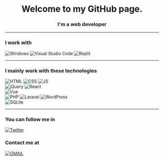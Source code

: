 <h1 align="center">Welcome to my GitHub page.</h1>
<h3 align="center">I'm a web developer</h3>
<hr><h3 align="left">I work with</h3>

![Windows](https://img.shields.io/badge/windows-0078d4?style=for-the-badge&logo=windows&logoColor=white)
![Visual Studio Code](https://img.shields.io/badge/Visual%20Studio%20Code-0078D7?style=for-the-badge&logo=visualstudiocode&logoColor=white)
![Replit](https://img.shields.io/badge/REPLIT-f5f5f5?style=for-the-badge&logo=REPLIT&logoColor=black)
<hr/><h3 align="left">I mainly work with these technologies</h3>

![HTML](https://img.shields.io/badge/HTML-E34C26?style=for-the-badge&logo=html5&logoColor=white)
![CSS](https://img.shields.io/badge/CSS-2965f1?style=for-the-badge&logo=css3&logoColor=white)
![JS](https://img.shields.io/badge/JavaScript-F0DB4F?style=for-the-badge&logo=javascript&logoColor=black)<br/>
![jQuery](https://img.shields.io/badge/jquery-0868AC?style=for-the-badge&logo=jquery&logoColor=white)
![React](https://img.shields.io/badge/React-282c34?style=for-the-badge&logo=react&logoColor=#61DBFB)<br/>
![Vue](https://img.shields.io/badge/vue-42b883?style=for-the-badge&logo=vue.js&logoColor=white)<br/>
![PHP](https://img.shields.io/badge/PHP-474A8A?style=for-the-badge&logo=php&logoColor=white)
![Laravel](https://img.shields.io/badge/Laravel-fb503b?style=for-the-badge&logo=laravel&logoColor=white)
![WordPress](https://img.shields.io/badge/WordPress-00749C?style=for-the-badge&logo=wordpress&logoColor=white)<br/>
![SQLite](https://img.shields.io/badge/sqlite-0F80CC?style=for-the-badge&logo=sqlite&logoColor=white)

<hr/>
<h3 align="left">You can follow me in</h3>
<p align="left">
<a href="https://twitter.com/xnotkingdev_" target="_blank">

![Twitter](https://img.shields.io/badge/Twitter-55ACEE?style=for-the-badge&logo=twitter&logoColor=white)</a>

</p>
<h3 align="left">Contact me at</h3>
<a href="mailto:xnotking1@gmail.com?subject=Hello, xnotkingdev_">

![GMAIL](https://img.shields.io/badge/gmail-BB001B?style=for-the-badge&logo=gmail&logoColor=white)
</a>
